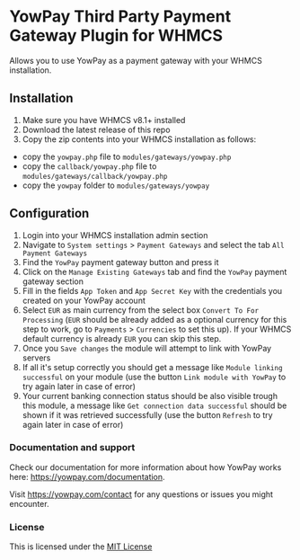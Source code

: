 # YowPay Third Party Payment Gateway Plugin for WHMCS

Allows you to use YowPay as a payment gateway with your WHMCS installation.

## Installation

1. Make sure you have WHMCS v8.1+ installed
2. Download the latest release of this repo
3. Copy the zip contents into your WHMCS installation as follows:
* copy the `yowpay.php` file to `modules/gateways/yowpay.php`
* copy the `callback/yowpay.php` file to `modules/gateways/callback/yowpay.php`
* copy the `yowpay` folder to `modules/gateways/yowpay` 

## Configuration

1. Login into your WHMCS installation admin section
2. Navigate to `System settings` > `Payment Gateways` and select the tab `All Payment Gateways`
3. Find the `YowPay` payment gateway button and press it
4. Click on the `Manage Existing Gateways` tab and find the `YowPay` payment gateway section
5. Fill in the fields `App Token` and `App Secret Key` with the credentials you created on your YowPay account
6. Select `EUR` as main currency from the select box `Convert To For Processing` (`EUR` should be already added as a optional currency for this step to work, go to `Payments` > `Currencies` to set this up). If your WHMCS default currency is already `EUR` you can skip this step. 
7. Once you `Save changes` the module will attempt to link with YowPay servers
8. If all it's setup correctly you should get a message like `Module linking successful` on your module (use the button `Link module with YowPay` to try again later in case of error)
9. Your current banking connection status should be also visible trough this module, a message like `Get connection data successful` should be shown if it was retrieved successfully (use the button `Refresh` to try again later in case of error)

### Documentation and support

Check our documentation for more information about how YowPay works here: https://yowpay.com/documentation.

Visit https://yowpay.com/contact for any questions or issues you might encounter.

### License

This is licensed under the [MIT License][mit]


[mit]: https://opensource.org/licenses/MIT